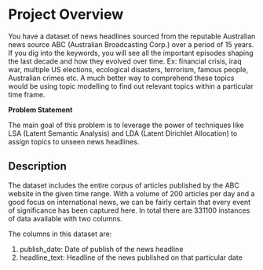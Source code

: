 # Project Overview

You have a dataset of news headlines sourced from the reputable Australian news source ABC (Australian Broadcasting Corp.) over a period of 15 years. If you dig into the keywords, you will see all the important episodes shaping the last decade and how they evolved over time. Ex: financial crisis, iraq war, multiple US elections, ecological disasters, terrorism, famous people, Australian crimes etc. A much better way to comprehend these topics would be using topic modelling to find out relevant topics within a particular time frame.

**Problem Statement**

The main goal of this problem is to leverage the power of techniques like LSA (Latent Semantic Analysis) and LDA (Latent Dirichlet Allocation) to assign topics to unseen news headlines.

## Description

The dataset includes the entire corpus of articles published by the ABC website in the given time range. With a volume of 200 articles per day and a good focus on international news, we can be fairly certain that every event of significance has been captured here. In total there are 331100 instances of data available with two columns.

The columns in this dataset are:

1. publish_date: Date of publish of the news headline
2. headline_text: Headline of the news published on that particular date
